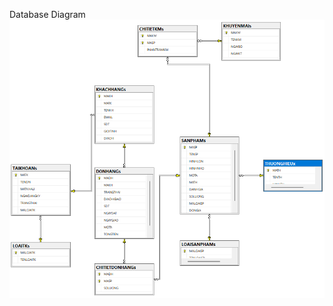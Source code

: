 Database Diagram
<img src="https://github.com/Dong0610/BanDongHo/blob/master/BanDongHo/Database/img_db.png">
